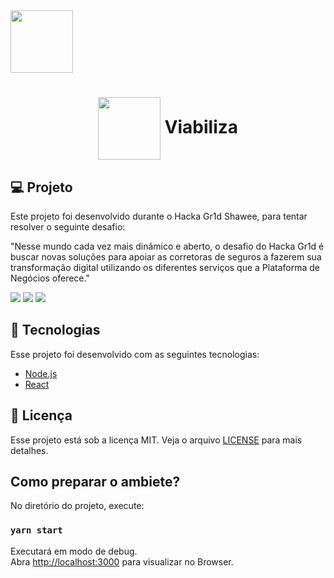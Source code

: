 <img src="https://github.com/gr1d-challenge-repository/frontend/blob/master/.git-files/logo.png?raw=true" width="100" height="100" align="center" />

<h1 align="center">
  <img src="https://github.com/gr1d-challenge-repository/frontend/blob/master/.git-files/logo.png?raw=true" width="100" height="100" align="center" />
  Viabiliza
</h1>

## 💻 Projeto

Este projeto foi desenvolvido durante o Hacka Gr1d Shawee, para tentar resolver o seguinte desafio:

"Nesse mundo cada vez mais dinâmico e aberto, o desafio do Hacka Gr1d é buscar novas soluções para apoiar as corretoras de seguros a fazerem sua transformação digital utilizando os diferentes serviços que a Plataforma de Negócios oferece."

![](https://github.com/gr1d-challenge-repository/frontend/blob/master/.git-files/dashboard.png?raw=true)
![](https://github.com/gr1d-challenge-repository/frontend/blob/master/.git-files/home.png?raw=true)
![](https://github.com/gr1d-challenge-repository/frontend/blob/master/.git-files/login.png?raw=true)

## :rocket: Tecnologias

Esse projeto foi desenvolvido com as seguintes tecnologias:

- [Node.js](https://nodejs.org/en/)
- [React](https://reactjs.org)

## :memo: Licença

Esse projeto está sob a licença MIT. Veja o arquivo [LICENSE](LICENSE.md) para mais detalhes.


## Como preparar o ambiete?

No diretório do projeto, execute:

### `yarn start`

Executará em modo de debug.<br />
Abra [http://localhost:3000](http://localhost:3000) para visualizar no Browser.
